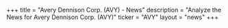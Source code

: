 +++
title = "Avery Dennison Corp. (AVY) - News"
description = "Analyze the News for Avery Dennison Corp. (AVY)"
ticker = "AVY"
layout = "news"
+++

